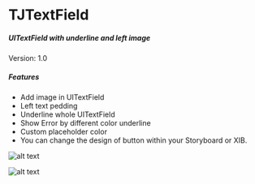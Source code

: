 # TJTextField
##### UITextField with underline and left image 

Version: 1.0

##### Features
- Add image in UITextField
- Left text pedding
- Underline whole UITextField
- Show Error by different color underline
- Custom placeholder color
- You can change the design of button within your Storyboard or XIB.

![alt text](https://raw.githubusercontent.com/tejas-ardeshna/TJTextField/master/underLineText%20.gif)

![alt text](https://raw.githubusercontent.com/tejas-ardeshna/TJTextField/master/Screen%20Shot.png)

